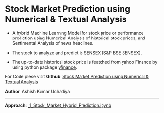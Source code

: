 # Stock Market Prediction using Numerical & Textual Analysis

- A hybrid Machine Learning Model for stock price or performance prediction using Numerical Analysis of historical stock prices, and Sentimental Analysis of news headlines. 

- The stock to analyze and predict is SENSEX (S&P BSE SENSEX). 

- The up-to-date historical stock price is featched from yahoo Finance by using python package [yfinance](https://github.com/ranaroussi/yfinance?tab=readme-ov-file).

For Code plese visit **Github**: [Stock Market Prediction using Numerical & Textual Analysis](https://github.com/akuresonite/Stock-Market-Prediction-using-Numerical-Textual-Analysis)

**Author**:  Ashish Kumar Uchadiya

---

**Approach**: [_1_Stock_Market_Hybrid_Prediction.ipynb](https://github.com/akuresonite/Stock-Market-Prediction-using-Numerical-Textual-Analysis/blob/main/_1_Stock_Market_Hybrid_Prediction.ipynb)
